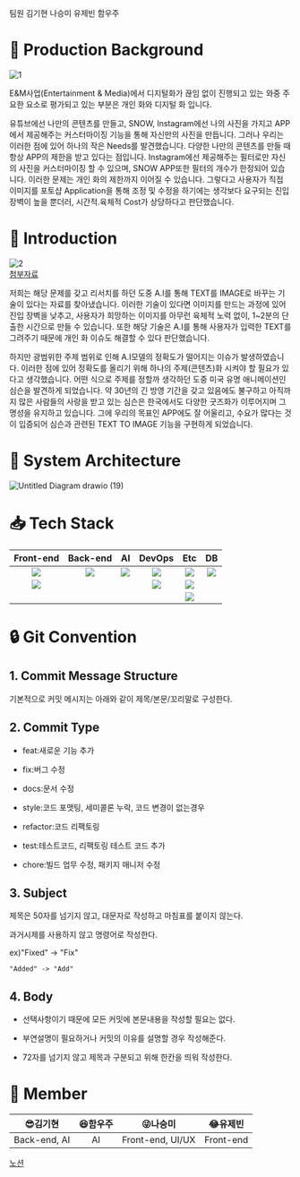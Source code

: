 팀원
김기현
나승미
유제빈
함우주

# :triangular_flag_on_post: Production Background

![1](https://user-images.githubusercontent.com/80400157/151126099-d2986901-2e66-4977-95f7-cf0f29776255.png)


E&M사업(Entertainment & Media)에서 디지털화가 끊임 없이 진행되고 있는 와중 주요한 요소로 평가되고 있는 부분은 개인 화와 디지털 화 입니다.


유튜브에선 나만의 콘텐츠를 만들고, SNOW, Instagram에선 나의 사진을 가지고 APP에서 제공해주는 커스터마이징 기능을 통해 자신만의 사진을 만듭니다.  그러나 우리는 이러한 점에 있어 하나의 작은 Needs를 발견했습니다. 다양한 나만의 콘텐츠를 만들 때 항상  APP의 제한을 받고 있다는 점입니다. Instagram에선 제공해주는 필터로만 자신의 사진을 커스터마이징 할 수 있으며, SNOW APP또한 필터의 개수가 한정되어 있습니다.  이러한 문제는 개인 화의 제한까지 이어질 수 있습니다.  그렇다고 사용자가 직접 이미지를 포토샵 Application을 통해 조정 및 수정을 하기에는 생각보다 요구되는 진입 장벽이 높을 뿐더러, 시간적.육체적 Cost가 상당하다고 판단했습니다. 



# :loudspeaker: Introduction
![2](https://user-images.githubusercontent.com/80400157/151126839-8a4ade01-5f84-4f2c-979a-6101a8dba2cc.png)<br>
[첨부자료](https://arxiv.org/pdf/2112.13985.pdf)

저희는 해당 문제를 갖고 리서치를 하던 도중 A.I를 통해 TEXT를 IMAGE로 바꾸는 기술이 있다는 자료를 찾아냈습니다. 이러한 기술이 있다면 이미지를 만드는 과정에 있어 진입 장벽을 낮추고, 사용자가 희망하는 이미지를 아무런 육체적 노력 없이, 1~2분의 단출한 시간으로 만들 수 있습니다.  또한 해당 기술은 A.I를 통해 사용자가 입력한 TEXT를  그려주기 때문에 개인 화 이슈도 해결할 수 있다 판단했습니다.



하지만 광범위한 주제 범위로 인해 A.I모델의 정확도가 떨어지는 이슈가 발생하였습니다. 이러한 점에 있어 정확도를 올리기 위해 하나의 주제(콘텐츠)화 시켜야 할 필요가 있다고 생각했습니다. 어떤 식으로 주제를 정할까 생각하던 도중  미국 유명 애니메이션인 심슨을 발견하게 되었습니다. 약 30년의 긴 방영 기간을 갖고 있음에도 불구하고 아직까지 많은 사람들의 사랑을 받고 있는 심슨은 한국에서도 다양한 굿즈화가 이루어지며 그 명성을 유지하고 있습니다. 그에 우리의 목표인 APP에도 잘 어울리고, 수요가 많다는 것이 입증되어 심슨과 관련된 TEXT TO IMAGE 기능을 구현하게 되었습니다.


# :wrench: System Architecture

![Untitled Diagram drawio (19)](https://user-images.githubusercontent.com/80400157/151128063-36ba45de-31e0-4a65-ba6d-3874364a9751.png)




#  :inbox_tray: Tech Stack

|Front-end|Back-end|AI|DevOps|Etc|DB|
|:---:|:---:|:---:|:---:|:---:|:---:|
|<img src="https://img.shields.io/badge/javascript-F7DF1E?style=for-the-badge&logo=javascript&logoColor=black">| <img src="https://img.shields.io/badge/-FastAPI-%23009688?style=for-the-badge&logo=FastAPI&logoColor=white">|<img src="https://img.shields.io/badge/-PyTorch-%23EE4C2C?style=for-the-badge&logo=pytorch&logoColor=white">|<img src="https://img.shields.io/badge/-Docker-2496ED?style=for-the-badge&logo=docker&logoColor=white">| <img src="https://img.shields.io/badge/-Grafana-%23F46800?style=for-the-badge&logo=grafana&logoColor=white">|<img src="https://img.shields.io/badge/MongoDB-47A248?style=for-the-badge&logo=MongoDB&logoColor=white">
|<img src="https://img.shields.io/badge/react-61DAFB?style=for-the-badge&logo=react&logoColor=black">|||<img src="https://img.shields.io/badge/-NGINX-%23009639?style=for-the-badge&logo=NGINX&logoColor=white">|<img src="https://img.shields.io/badge/-Prometheus-%23E6522C?style=for-the-badge&logo=Prometheus&logoColor=white">
|||||<img src="https://img.shields.io/badge/-Google%20Cloud-4285F4?style=for-the-badge&logo=Google Cloud&logoColor=white">|

 
 
 
 
 
 
 
 
 
 
 
 
 
 
 
 
 
 
 
 
 
 
 
 
 
 
 
 # :lock: Git Convention 
 
 ## 1. Commit Message Structure
 기본적으로 커밋 메시지는 아래와 같이 제목/본문/꼬리말로 구성한다.
 
 ## 2. Commit Type
 - feat:새로운 기능 추가
 
 - fix:버그 수정
 
 - docs:문서 수정
 
 - style:코드 포맷팅, 세미콜론 누락, 코드 변경이 없는경우
 
 - refactor:코드 리팩토링
 
 - test:테스트코드, 리팩토링 테스트 코드 추가
 
 - chore:빌드 업무 수정, 패키지 매니저 수정
 
 ## 3. Subject
 제목은 50자를 넘기지 않고, 대문자로 작성하고 마침표를 붙이지 않는다.
 
 과거시제를 사용하지 않고 명령어로 작성한다.
 
 ex)"Fixed" -> "Fix"
 
    "Added" -> "Add"
 
 ## 4. Body
 - 선택사항이기 때문에 모든 커밋에 본문내용을 작성할 필요는 없다.
 
 - 부연설명이 필요하거나 커밋의 이유를 설명할 경우 작성해준다.
 
 - 72자를 넘기지 않고 제목과 구분되고 위해 한칸을 띄워 작성한다.
 
 


 # :office: Member
 |:sunglasses:김기현|:laughing:함우주|:stuck_out_tongue_winking_eye:나승미|:joy:유제빈|
|:---:|:---:|:---:|:---:|
|Back-end, AI|AI|Front-end, UI/UX|Front-end| 
  

   
   








[노션](https://ce19f003.notion.site/Wee-Waa2-0-b0e38d830e844f0e80cd76f25e113e0f)
